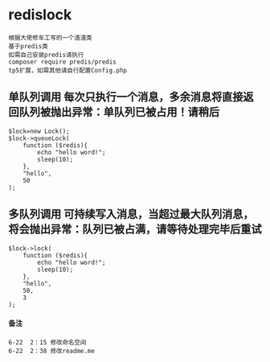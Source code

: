 # redislock

    根据大佬修车工写的一个渣渣类
    基于predis类
    如需自己安装predis请执行
    composer require predis/predis
    tp5扩展，如需其他请自行配置Config.php
## 单队列调用  每次只执行一个消息，多余消息将直接返回队列被抛出异常：单队列已被占用！请稍后

    $lock=new Lock();
    $lock->queueLock(
        function ($redis){
            echo "hello word!";
            sleep(10);
        },
        "hello",
        50
    );
    
## 多队列调用 可持续写入消息，当超过最大队列消息，将会抛出异常：队列已被占满，请等待处理完毕后重试
    $lock->lock(
        function ($redis){
            echo "hello word!";
            sleep(10);
        },
        "hello",
        50,
        3
    );
    
#### 备注
    6-22  2：15 修改命名空间
    6-22  2：38 修改readme.me